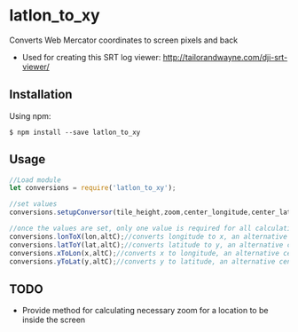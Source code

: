 # latlon_to_xy
Converts Web Mercator coordinates to screen pixels and back

- Used for creating this SRT log viewer: http://tailorandwayne.com/dji-srt-viewer/

## Installation

Using npm:
```shell
$ npm install --save latlon_to_xy
```

## Usage
```js
//Load module
let conversions = require('latlon_to_xy');

//set values
conversions.setupConversor(tile_height,zoom,center_longitude,center_latitude);

//once the values are set, only one value is required for all calculations, and an alternative center value is optional
conversions.lonToX(lon,altC);//converts longitude to x, an alternative center can be provided in lon units
conversions.latToY(lat,altC);//converts latitude to y, an alternative center can be provided in lat units
conversions.xToLon(x,altC);//converts x to longitude, an alternative center can be provided in lon units
conversions.yToLat(y,altC);//converts y to latitude, an alternative center can be provided in lat units
```

## TODO
- Provide method for calculating necessary zoom for a location to be inside the screen
